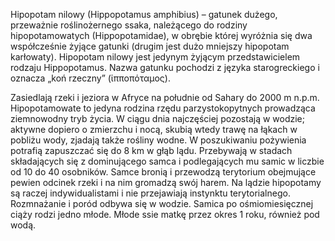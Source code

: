 Hipopotam nilowy (Hippopotamus amphibius) – gatunek dużego, przeważnie roślinożernego ssaka, należącego do rodziny hipopotamowatych (Hippopotamidae), w obrębie której wyróżnia się dwa współcześnie żyjące gatunki (drugim jest dużo mniejszy hipopotam karłowaty). Hipopotam nilowy jest jedynym żyjącym przedstawicielem rodzaju Hippopotamus. Nazwa gatunku pochodzi z języka starogreckiego i oznacza „koń rzeczny” (ἱπποπόταμος).

Zasiedlają rzeki i jeziora w Afryce na południe od Sahary do 2000 m n.p.m. Hipopotamowate to jedyna rodzina rzędu parzystokopytnych prowadząca ziemnowodny tryb życia. W ciągu dnia najczęściej pozostają w wodzie; aktywne dopiero o zmierzchu i nocą, skubią wtedy trawę na łąkach w pobliżu wody, zjadają także rośliny wodne. W poszukiwaniu pożywienia potrafią zapuszczać się do 8 km w głąb lądu. Przebywają w stadach składających się z dominującego samca i podlegających mu samic w liczbie od 10 do 40 osobników. Samce bronią i przewodzą terytorium obejmujące pewien odcinek rzeki i na nim gromadzą swój harem. Na lądzie hipopotamy są raczej indywidualistami i nie przejawiają instynktu terytorialnego. Rozmnażanie i poród odbywa się w wodzie. Samica po ośmiomiesięcznej ciąży rodzi jedno młode. Młode ssie matkę przez okres 1 roku, również pod wodą.